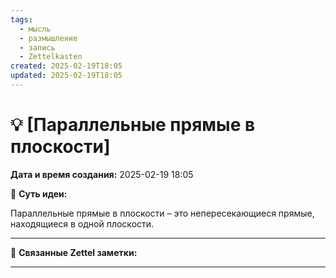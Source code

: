 ```yaml
---
tags:
  - мысль
  - размышление
  - запись
  - Zettelkasten
created: 2025-02-19T18:05
updated: 2025-02-19T18:05
---
```

# 💡  [Параллельные прямые в плоскости]

**Дата и время создания:** 2025-02-19 18:05

 💫 **Суть идеи:**
 
Параллельные прямые в плоскости – это непересекающиеся прямые, находящиеся в одной плоскости.

- - -

🔗 **Связанные Zettel заметки:**



------
